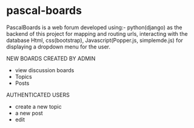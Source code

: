 # pascal-boards

PascalBoards is a web forum developed using:-
python(django) as the backend of this project for mapping and routing urls, interacting with the database
Html, css(bootstrap), Javascript(Popper.js, simplemde.js) for displaying a dropdown menu for the user.

NEW BOARDS CREATED BY ADMIN
- view discussion boards
- Topics
- Posts

AUTHENTICATED USERS 
- create a new topic
- a new post
- edit 

